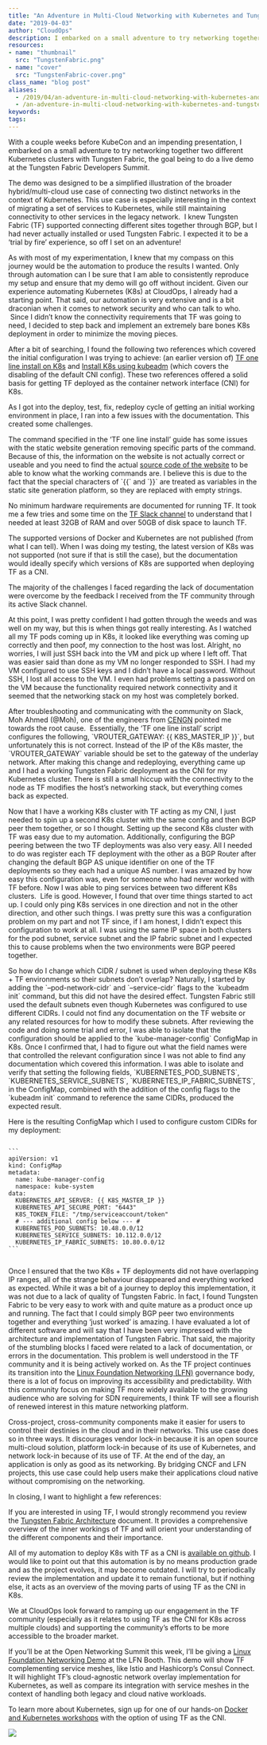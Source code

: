 ```yaml
---
title: "An Adventure in Multi-Cloud Networking with Kubernetes and Tungsten Fabric"
date: "2019-04-03"
author: "CloudOps"
description: I embarked on a small adventure to try networking together two different Kubernetes clusters with Tungsten Fabric.
resources:
- name: "thumbnail"
  src: "TungstenFabric.png"
- name: "cover"
  src: "TungstenFabric-cover.png"
class_name: "blog post"
aliases:
  - /2019/04/an-adventure-in-multi-cloud-networking-with-kubernetes-and-tungsten-fabric/
  - /an-adventure-in-multi-cloud-networking-with-kubernetes-and-tungsten-fabric/
keywords: 
tags:
---
```


<p>With a couple weeks before KubeCon and an impending presentation, I embarked on a small adventure to try networking together two different Kubernetes clusters with Tungsten Fabric, the goal being to do a live demo at the Tungsten Fabric Developers Summit.</p>

<p>The demo was designed to be a simplified illustration of the broader hybrid/multi-cloud use case of connecting two distinct networks in the context of Kubernetes. This use case is especially interesting in the context of migrating a set of services to Kubernetes, while still maintaining connectivity to other services in the legacy network. &nbsp;I knew Tungsten Fabric (TF) supported connecting different sites together through BGP, but I had never actually installed or used Tungsten Fabric. I expected it to be a ‘trial by fire’ experience, so off I set on an adventure!</p>

<p>As with most of my experimentation, I knew that my compass on this journey would be the automation to produce the results I wanted. Only through automation can I be sure that I am able to consistently reproduce my setup and ensure that my demo will go off without incident. Given our experience automating Kubernetes (K8s) at CloudOps, I already had a starting point. That said, our automation is very extensive and is a bit draconian when it comes to network security and who can talk to who. &nbsp;Since I didn’t know the connectivity requirements that TF was going to need, I decided to step back and implement an extremely bare bones K8s deployment in order to minimize the moving pieces.</p>

<p>After a bit of searching, I found the following two references which covered the initial configuration I was trying to achieve: (an earlier version of) <a href="https://tungstenfabric.github.io/website/Tungsten-Fabric-Centos-one-line-install-on-k8s.html">TF one line install on K8s</a> and <a href="https://github.com/Juniper/contrail-controller/wiki/Install-K8s-using-Kubeadm">Install K8s using kubeadm</a> (which covers the disabling of the default CNI config). These two references offered a solid basis for getting TF deployed as the container network interface (CNI) for K8s. &nbsp;</p>

<p>As I got into the deploy, test, fix, redeploy cycle of getting an initial working environment in place, I ran into a few issues with the documentation. This created some challenges.</p>
<div class="tabbed-text">
<p>The command specified in the ‘TF one line install’ guide has some issues with the static website generation removing specific parts of the command. Because of this, the information on the website is not actually correct or useable and you need to find the actual <a href="https://github.com/tungstenfabric/website/blob/master/Tungsten-Fabric-Centos-one-line-install-on-k8s.md">source code of the website</a> to be able to know what the working commands are. I believe this is due to the fact that the special characters of `{{` and `}}` are treated as variables in the static site generation platform, so they are replaced with empty strings.</p>
<p>No minimum hardware requirements are documented for running TF. It took me a few tries and some time on the <a href="https://tungstenfabric.slack.com">TF Slack channel</a> to understand that I needed at least 32GB of RAM and over 50GB of disk space to launch TF.</p>
<p>The supported versions of Docker and Kubernetes are not published (from what I can tell). When I was doing my testing, the latest version of K8s was not supported (not sure if that is still the case), but the documentation would ideally specify which versions of K8s are supported when deploying TF as a CNI.</p></div>

<p>The majority of the challenges I faced regarding the lack of documentation were overcome by the feedback I received from the TF community through its active Slack channel.</p>

<p>At this point, I was pretty confident I had gotten through the weeds and was well on my way, but this is when things got really interesting. As I watched all my TF pods coming up in K8s, it looked like everything was coming up correctly and then poof, my connection to the host was lost. Alright, no worries, I will just SSH back into the VM and pick up where I left off. That was easier said than done as my VM no longer responded to SSH. I had my VM configured to use SSH keys and I didn’t have a local password. Without SSH, I lost all access to the VM. I even had problems setting a password on the VM because the functionality required network connectivity and it seemed that the networking stack on my host was completely borked.</p>

<p>After troubleshooting and communicating with the community on Slack, Moh Ahmed (@Moh), one of the engineers from <a href="https://www.cengn.ca/">CENGN</a> pointed me towards the root cause. &nbsp;Essentially, the ‘TF one line install’ script configures the following, `VROUTER_GATEWAY: {{ K8S_MASTER_IP }}`, but unfortunately this is not correct. Instead of the IP of the K8s master, the `VROUTER_GATEWAY` variable should be set to the gateway of the underlay network. After making this change and redeploying, everything came up and I had a working Tungsten Fabric deployment as the CNI for my Kubernetes cluster. There is still a small hiccup with the connectivity to the node as TF modifies the host’s networking stack, but everything comes back as expected.</p>

<p>Now that I have a working K8s cluster with TF acting as my CNI, I just needed to spin up a second K8s cluster with the same config and then BGP peer them together, or so I thought. Setting up the second K8s cluster with TF was easy due to my automation. Additionally, configuring the BGP peering between the two TF deployments was also very easy. All I needed to do was register each TF deployment with the other as a BGP Router after changing the default BGP AS unique identifier on one of the TF deployments so they each had a unique AS number. I was amazed by how easy this configuration was, even for someone who had never worked with TF before. Now I was able to ping services between two different K8s clusters. &nbsp;Life is good. However, I found that over time things started to act up. I could only ping K8s services in one direction and not in the other direction, and other such things. I was pretty sure this was a configuration problem on my part and not TF since, if I am honest, I didn’t expect this configuration to work at all. I was using the same IP space in both clusters for the pod subnet, service subnet and the IP fabric subnet and I expected this to cause problems when the two environments were BGP peered together.</p>

<p>So how do I change which CIDR / subnet is used when deploying these K8s + TF environments so their subnets don’t overlap? Naturally, I started by adding the `–pod-network-cidr` and `–service-cidr` flags to the `kubeadm init` command, but this did not have the desired effect. Tungsten Fabric still used the default subnets even though Kubernetes was configured to use different CIDRs. I could not find any documentation on the TF website or any related resources for how to modify these subnets. After reviewing the code and doing some trial and error, I was able to isolate that the configuration should be applied to the `kube-manager-config` ConfigMap in K8s. Once I confirmed that, I had to figure out what the field names were that controlled the relevant configuration since I was not able to find any documentation which covered this information. I was able to isolate and verify that setting the following fields, `KUBERNETES_POD_SUBNETS`, `KUBERNETES_SERVICE_SUBNETS`, `KUBERNETES_IP_FABRIC_SUBNETS`, in the ConfigMap, combined with the addition of the config flags to the `kubeadm init` command to reference the same CIDRs, produced the expected result.</p>

<p>Here is the resulting ConfigMap which I used to configure custom CIDRs for my deployment:</p>

<pre><code>
```
apiVersion: v1
kind: ConfigMap
metadata:
  name: kube-manager-config
  namespace: kube-system
data:
  KUBERNETES_API_SERVER: {{ K8S_MASTER_IP }}
  KUBERNETES_API_SECURE_PORT: "6443"
  K8S_TOKEN_FILE: "/tmp/serviceaccount/token"
  # --- additional config below --- #
  KUBERNETES_POD_SUBNETS: 10.48.0.0/12
  KUBERNETES_SERVICE_SUBNETS: 10.112.0.0/12
  KUBERNETES_IP_FABRIC_SUBNETS: 10.80.0.0/12
```

</code></pre>

<p>Once I ensured that the two K8s + TF deployments did not have overlapping IP ranges, all of the strange behaviour disappeared and everything worked as expected. While it was a bit of a journey to deploy this implementation, it was not due to a lack of quality of Tungsten Fabric. In fact, I found Tungsten Fabric to be very easy to work with and quite mature as a product once up and running. The fact that I could simply BGP peer two environments together and everything ‘just worked’ is amazing. I have evaluated a lot of different software and will say that I have been very impressed with the architecture and implementation of Tungsten Fabric. That said, the majority of the stumbling blocks I faced were related to a lack of documentation, or errors in the documentation. This problem is well understood in the TF community and it is being actively worked on. As the TF project continues its transition into the <a href="https://www.linuxfoundation.org/press-release/2018/08/linux-foundation-networking-lfn-continues-rapid-global-growth-with-addition-of-eight-new-members/">Linux Foundation Networking (LFN)</a> governance body, there is a lot of focus on improving its accessibility and predictability. With this community focus on making TF more widely available to the growing audience who are solving for SDN requirements, I think TF will see a flourish of renewed interest in this mature networking platform.</p>

<p>Cross-project, cross-community components make it easier for users to control their destinies in the cloud and in their networks. This use case does so in three ways. It discourages vendor lock-in because it is an open source multi-cloud solution, platform lock-in because of its use of Kubernetes, and network lock-in because of its use of TF. At the end of the day, an application is only as good as its networking. By bridging CNCF and LFN projects, this use case could help users make their applications cloud native without compromising on the networking.</p>

<p>In closing, I want to highlight a few references:</p>

<div class="tabbed-text">
<p>If you are interested in using TF, I would strongly recommend you review the <a href="https://tungstenfabric.github.io/website/Tungsten-Fabric-Architecture.html">Tungsten Fabric Architecture</a> document. It provides a comprehensive overview of the inner workings of TF and will orient your understanding of the different components and their importance.</p>
<p>All of my automation to deploy K8s with TF as a CNI is <a href="https://github.com/cloudops/k8s_tf_demo">available on github</a>. I would like to point out that this automation is by no means production grade and as the project evolves, it may become outdated. I will try to periodically review the implementation and update it to remain functional, but if nothing else, it acts as an overview of the moving parts of using TF as the CNI in K8s.</p>
</div>

<p>We at CloudOps look forward to ramping up our engagement in the TF community (especially as it relates to using TF as the CNI for K8s across multiple clouds) and supporting the community’s efforts to be more accessible to the broader market.</p>

<p>If you’ll be at the Open Networking Summit this week, I’ll be giving a <a href="https://events.linuxfoundation.org/events/open-networking-summit-north-america-2019/features-and-add-ons/lf-networking-demos/">Linux Foundation Networking Demo</a> at the LFN Booth. This demo will show TF complementing service meshes, like Istio and Hashicorp’s Consul Connect. It will highlight TF’s cloud-agnostic network overlay implementation for Kubernetes, as well as compare its integration with service meshes in the context of handling both legacy and cloud native workloads.</p>

<p>To learn more about Kubernetes, sign up for one of our hands-on <a href="/workshops/">Docker and Kubernetes workshops</a> with the option of using TF as the CNI.</p>

<div class="row">
    <div class="col-xl-8 offset-xl-2 col-lg-10 offset-lg-1 col-md-10 offset-md-1 col-sm-12 col-xs-12 cta-image">
        <a href="/workshops">
      <img src="/images/blog/cta/devops-workshop.webp">
      </a>
    </div>
</div>